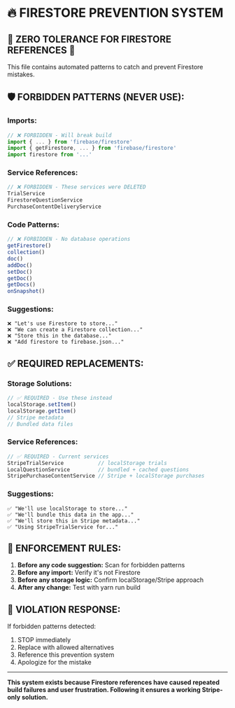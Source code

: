 # 🔥 FIRESTORE PREVENTION SYSTEM

## 🚨 ZERO TOLERANCE FOR FIRESTORE REFERENCES 🚨

This file contains automated patterns to catch and prevent Firestore mistakes.

## 🛡️ FORBIDDEN PATTERNS (NEVER USE):

### **Imports:**
```typescript
// ❌ FORBIDDEN - Will break build
import { ... } from 'firebase/firestore'
import { getFirestore, ... } from 'firebase/firestore'
import firestore from '...'
```

### **Service References:**
```typescript
// ❌ FORBIDDEN - These services were DELETED
TrialService
FirestoreQuestionService  
PurchaseContentDeliveryService
```

### **Code Patterns:**
```typescript
// ❌ FORBIDDEN - No database operations
getFirestore()
collection()
doc()
addDoc()
setDoc()
getDoc()
getDocs()
onSnapshot()
```

### **Suggestions:**
```
❌ "Let's use Firestore to store..."
❌ "We can create a Firestore collection..."
❌ "Store this in the database..."
❌ "Add firestore to firebase.json..."
```

## ✅ REQUIRED REPLACEMENTS:

### **Storage Solutions:**
```typescript
// ✅ REQUIRED - Use these instead
localStorage.setItem()
localStorage.getItem()
// Stripe metadata
// Bundled data files
```

### **Service References:**
```typescript
// ✅ REQUIRED - Current services
StripeTrialService           // localStorage trials
LocalQuestionService         // bundled + cached questions  
StripePurchaseContentService // Stripe + localStorage purchases
```

### **Suggestions:**
```
✅ "We'll use localStorage to store..."
✅ "We'll bundle this data in the app..."
✅ "We'll store this in Stripe metadata..."
✅ "Using StripeTrialService for..."
```

## 🎯 ENFORCEMENT RULES:

1. **Before any code suggestion:** Scan for forbidden patterns
2. **Before any import:** Verify it's not Firestore
3. **Before any storage logic:** Confirm localStorage/Stripe approach
4. **After any change:** Test with yarn run build

## 🚨 VIOLATION RESPONSE:

If forbidden patterns detected:
1. STOP immediately
2. Replace with allowed alternatives
3. Reference this prevention system
4. Apologize for the mistake

---

**This system exists because Firestore references have caused repeated build failures and user frustration. Following it ensures a working Stripe-only solution.**
